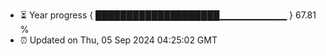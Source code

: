 - ⏳ Year progress { ████████████████████▁▁▁▁▁▁▁▁▁▁ } 67.81 %
- ⏰ Updated on Thu, 05 Sep 2024 04:25:02 GMT

